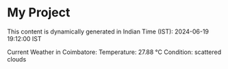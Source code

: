 # My Project

This content is dynamically generated in Indian Time (IST): 2024-06-19 19:12:00 IST


Current Weather in Coimbatore:
Temperature: 27.88 °C
Condition: scattered clouds
